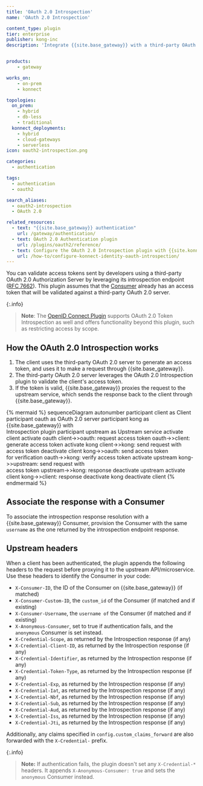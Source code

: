 ```yaml
---
title: 'OAuth 2.0 Introspection'
name: 'OAuth 2.0 Introspection'

content_type: plugin
tier: enterprise
publisher: kong-inc
description: 'Integrate {{site.base_gateway}} with a third-party OAuth 2.0 Authorization Server'


products:
    - gateway

works_on:
    - on-prem
    - konnect

topologies:
  on_prem:
    - hybrid
    - db-less
    - traditional
  konnect_deployments:
    - hybrid
    - cloud-gateways
    - serverless
icon: oauth2-introspection.png

categories:
  - authentication

tags:
  - authentication
  - oauth2

search_aliases:
  - oauth2-introspection
  - OAuth 2.0

related_resources:
  - text: "{{site.base_gateway}} authentication"
    url: /gateway/authentication/
  - text: OAuth 2.0 Authentication plugin
    url: /plugins/oauth2/reference/
  - text: Configure the OAuth 2.0 Introspection plugin with {{site.konnect_short_name}} Identity
    url: /how-to/configure-konnect-identity-oauth-introspection/
---
```


You can validate access tokens sent by developers using a third-party OAuth 2.0
Authorization Server by leveraging its introspection endpoint
([RFC 7662](https://tools.ietf.org/html/rfc7662)). This plugin assumes that
the [Consumer](/gateway/entities/consumer/) already has an access token that will be validated against a
third-party OAuth 2.0 server.

{:.info}
> **Note**: The [OpenID Connect Plugin](/plugins/openid-connect/) supports
OAuth 2.0 Token Introspection as well and offers functionality beyond
this plugin, such as restricting access by scope.

## How the OAuth 2.0 Introspection works

1. The client uses the third-party OAuth 2.0 server to generate an access token, and uses it to make a request through {{site.base_gateway}}.
1. The third-party OAuth 2.0 server leverages the OAuth 2.0 Introspection plugin to validate the client's access token.
1. If the token is valid, {{site.base_gateway}} proxies the request to the upstream service, which sends the response back to the client through {{site.base_gateway}}.
<!--vale off-->
{% mermaid %}
sequenceDiagram
    autonumber
    participant client as Client
    participant oauth as OAuth 2.0 server
    participant kong as {{site.base_gateway}} with <br> Introspection plugin
    participant upstream as Upstream service
    activate client
    activate oauth
    client->>oauth: request access token
    oauth->>client: generate access token
    activate kong
    client->>kong: send request with<br>access token
    deactivate client
    kong->>oauth: send access token <br>for verification
    oauth->>kong: verify access token
    activate upstream
    kong->>upstream: send request with<br>access token
    upstream->>kong: response
    deactivate upstream
    activate client
    kong->>client: response
    deactivate kong
    deactivate client
{% endmermaid %}
<!--vale on-->
## Associate the response with a Consumer

To associate the introspection response resolution with a {{site.base_gateway}} Consumer, provision the Consumer with the same `username` as the one returned by the introspection endpoint response.

## Upstream headers

When a client has been authenticated, the plugin appends the following headers to the request before proxying it to the upstream API/microservice.
Use these headers to identify the Consumer in your code:

- `X-Consumer-ID`, the ID of the Consumer on {{site.base_gateway}} (if matched)
- `X-Consumer-Custom-ID`, the `custom_id` of the Consumer (if matched and if existing)
- `X-Consumer-Username`, the `username of` the Consumer (if matched and if existing)
- `X-Anonymous-Consumer`, set to true if authentication fails, and the `anonymous` Consumer is set instead.
- `X-Credential-Scope`, as returned by the Introspection response (if any)
- `X-Credential-Client-ID`, as returned by the Introspection response (if any)
- `X-Credential-Identifier`, as returned by the Introspection response (if any)
- `X-Credential-Token-Type`, as returned by the Introspection response (if any)
- `X-Credential-Exp`, as returned by the Introspection response (if any)
- `X-Credential-Iat`, as returned by the Introspection response (if any)
- `X-Credential-Nbf`, as returned by the Introspection response (if any)
- `X-Credential-Sub`, as returned by the Introspection response (if any)
- `X-Credential-Aud`, as returned by the Introspection response (if any)
- `X-Credential-Iss`, as returned by the Introspection response (if any)
- `X-Credential-Jti`, as returned by the Introspection response (if any)

Additionally, any claims specified in `config.custom_claims_forward` are also forwarded with the `X-Credential-` prefix.

{:.info}
> **Note:** If authentication fails, the plugin doesn't set any `X-Credential-*` headers.
It appends `X-Anonymous-Consumer: true` and sets the `anonymous` Consumer instead.


